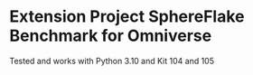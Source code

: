 # Extension Project SphereFlake Benchmark for Omniverse

Tested and works with Python 3.10 and Kit 104 and 105
